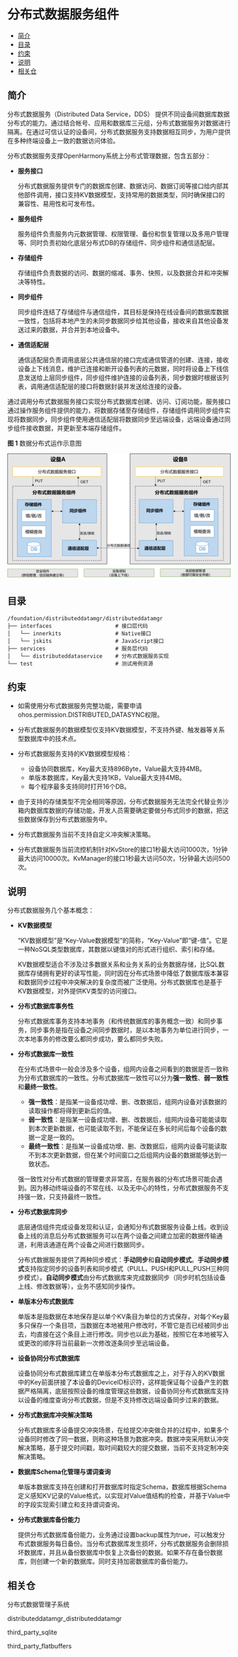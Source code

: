 # 分布式数据服务组件<a name="ZH-CN_TOPIC_0000001124232845"></a>

-   [简介](#section11660541593)
-   [目录](#section161941989596)
-   [约束](#section119744591305)
-   [说明](#section1312121216216)
-   [相关仓](#section1371113476307)

## 简介<a name="section11660541593"></a>

分布式数据服务（Distributed Data Service，DDS） 提供不同设备间数据库数据分布式的能力。通过结合帐号、应用和数据库三元组，分布式数据服务对数据进行隔离。在通过可信认证的设备间，分布式数据服务支持数据相互同步，为用户提供在多种终端设备上一致的数据访问体验。

分布式数据服务支撑OpenHarmony系统上分布式管理数据，包含五部分：

-   **服务接口**

    分布式数据服务提供专门的数据库创建、数据访问、数据订阅等接口给内部其他部件调用，接口支持KV数据模型，支持常用的数据类型，同时确保接口的兼容性、易用性和可发布性。

-   **服务组件**

    服务组件负责服务内元数据管理、权限管理、备份和恢复管理以及多用户管理等、同时负责初始化底层分布式DB的存储组件、同步组件和通信适配层。

-   **存储组件**

    存储组件负责数据的访问、数据的缩减、事务、快照，以及数据合并和冲突解决等特性。

-   **同步组件**

    同步组件连结了存储组件与通信组件，其目标是保持在线设备间的数据库数据一致性，包括将本地产生的未同步数据同步给其他设备，接收来自其他设备发送过来的数据，并合并到本地设备中。

-   **通信适配层**

    通信适配层负责调用底层公共通信层的接口完成通信管道的创建、连接，接收设备上下线消息，维护已连接和断开设备列表的元数据，同时将设备上下线信息发送给上层同步组件，同步组件维护连接的设备列表，同步数据时根据该列表，调用通信适配层的接口将数据封装并发送给连接的设备。


通过调用分布式数据服务接口实现分布式数据库创建、访问、订阅功能，服务接口通过操作服务组件提供的能力，将数据存储至存储组件，存储组件调用同步组件实现将数据同步，同步组件使用通信适配层将数据同步至远端设备，远端设备通过同步组件接收数据，并更新至本端存储组件。

**图 1**  数据分布式运作示意图<a name="fig371116145419"></a>


![](figures/zh-cn_image_0000001162536643.png)

## 目录<a name="section161941989596"></a>

```
/foundation/distributeddatamgr/distributeddatamgr
├── interfaces                    # 接口层代码
│   └── innerkits                 # Native接口
│   └── jskits                    # JavaScript接口
├── services                      # 服务层代码
│   └── distributeddataservice    # 分布式数据服务实现
└── test                          # 测试用例资源
```

## 约束<a name="section119744591305"></a>

-   如需使用分布式数据服务完整功能，需要申请ohos.permission.DISTRIBUTED\_DATASYNC权限。
-   分布式数据服务的数据模型仅支持KV数据模型，不支持外键、触发器等关系型数据库中的技术点。
-   分布式数据服务支持的KV数据模型规格：
    -   设备协同数据库，Key最大支持896Byte，Value最大支持4MB。
    -   单版本数据库，Key最大支持1KB，Value最大支持4MB。
    -   每个程序最多支持同时打开16个DB。

-   由于支持的存储类型不完全相同等原因，分布式数据服务无法完全代替业务沙箱内数据库数据的存储功能，开发人员需要确定要做分布式同步的数据，把这些数据保存到分布式数据服务中。
-   分布式数据服务当前不支持自定义冲突解决策略。
-   分布式数据服务当前流控机制针对KvStore的接口1秒最大访问1000次，1分钟最大访问10000次。KvManager的接口1秒最大访问50次，1分钟最大访问500次。

## 说明<a name="section1312121216216"></a>

分布式数据服务几个基本概念：

-   **KV数据模型**

    “KV数据模型”是“Key-Value数据模型”的简称，“Key-Value”即“键-值”。它是一种NoSQL类型数据库，其数据以键值对的形式进行组织、索引和存储。

    KV数据模型适合不涉及过多数据关系和业务关系的业务数据存储，比SQL数据库存储拥有更好的读写性能，同时因在分布式场景中降低了数据库版本兼容和数据同步过程中冲突解决的复杂度而被广泛使用。分布式数据库也是基于KV数据模型，对外提供KV类型的访问接口。

-   **分布式数据库事务性**

    分布式数据库事务支持本地事务（和传统数据库的事务概念一致）和同步事务，同步事务是指在设备之间同步数据时，是以本地事务为单位进行同步，一次本地事务的修改要么都同步成功，要么都同步失败。

-   **分布式数据库一致性**

    在分布式场景中一般会涉及多个设备，组网内设备之间看到的数据是否一致称为分布式数据库的一致性。分布式数据库一致性可以分为**强一致性**、**弱一致性**和**最终一致性**。

    -   **强一致性**：是指某一设备成功增、删、改数据后，组网内设备对该数据的读取操作都将得到更新后的值。
    -   **弱一致性**：是指某一设备成功增、删、改数据后，组网内设备可能能读取到本次更新数据，也可能读取不到，不能保证在多长时间后每个设备的数据一定是一致的。
    -   **最终一致性**：是指某一设备成功增、删、改数据后，组网内设备可能读取不到本次更新数据，但在某个时间窗口之后组网内设备的数据能够达到一致状态。

    强一致性对分布式数据的管理要求非常高，在服务器的分布式场景可能会遇到。因为移动终端设备的不常在线、以及无中心的特性，分布式数据服务不支持强一致，只支持最终一致性。

-   **分布式数据库同步**

    底层通信组件完成设备发现和认证，会通知分布式数据服务设备上线。收到设备上线的消息后分布式数据服务可以在两个设备之间建立加密的数据传输通道，利用该通道在两个设备之间进行数据同步。

    分布式数据服务提供了两种同步模式：**手动同步**和**自动同步模式**。**手动同步模式**支持指定同步的设备列表和同步模式（PULL、PUSH和PULL\_PUSH三种同步模式）。**自动同步模式**由分布式数据库来完成数据同步（同步时机包括设备上线、修改数据等），业务不感知同步操作。

-   **单版本分布式数据库**

    单版本是指数据在本地保存是以单个KV条目为单位的方式保存，对每个Key最多只保存一个条目项，当数据在本地被用户修改时，不管它是否已经被同步出去，均直接在这个条目上进行修改。同步也以此为基础，按照它在本地被写入或更改的顺序将当前最新一次修改逐条同步至远端设备。

-   **设备协同分布式数据库**

    设备协同分布式数据库建立在单版本分布式数据库之上，对于存入的KV数据中的Key前面拼接了本设备的DeviceID标识符，这样能保证每个设备产生的数据严格隔离，底层按照设备的维度管理这些数据，设备协同分布式数据库支持以设备的维度查询分布式数据，但是不支持修改远端设备同步过来的数据。

-   **分布式数据库冲突解决策略**

    分布式数据库多设备提交冲突场景，在给提交冲突做合并的过程中，如果多个设备同时修改了同一数据，则称这种场景为数据冲突。数据冲突采用默认冲突解决策略，基于提交时间戳，取时间戳较大的提交数据，当前不支持定制冲突解决策略。

-   **数据库Schema化管理与谓词查询**

    单版本数据库支持在创建和打开数据库时指定Schema，数据库根据Schema定义感知KV记录的Value格式，以实现对Value值结构的检查，并基于Value中的字段实现索引建立和支持谓词查询。

-   **分布式数据库备份能力**

    提供分布式数据库备份能力，业务通过设置backup属性为true，可以触发分布式数据服务每日备份。当分布式数据库发生损坏，分布式数据服务会删除损坏数据库，并且从备份数据库中恢复上次备份的数据。如果不存在备份数据库，则创建一个新的数据库。同时支持加密数据库的备份能力。


## 相关仓<a name="section1371113476307"></a>

分布式数据管理子系统

distributeddatamgr\_distributeddatamgr

third\_party\_sqlite

third\_party\_flatbuffers

